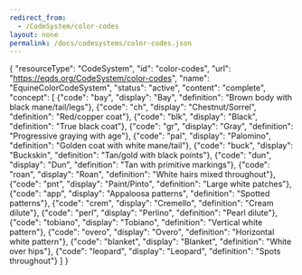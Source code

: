 ```yaml
---
redirect_from:
  - /CodeSystem/color-codes
layout: none
permalink: /docs/codesystems/color-codes.json
---
```

{
  "resourceType": "CodeSystem",
  "id": "color-codes",
  "url": "https://eqds.org/CodeSystem/color-codes",
  "name": "EquineColorCodeSystem",
  "status": "active",
  "content": "complete",
  "concept": [
    {"code": "bay", "display": "Bay", "definition": "Brown body with black mane/tail/legs"},
    {"code": "ch", "display": "Chestnut/Sorrel", "definition": "Red/copper coat"},
    {"code": "blk", "display": "Black", "definition": "True black coat"},
    {"code": "gr", "display": "Gray", "definition": "Progressive graying with age"},
    {"code": "pal", "display": "Palomino", "definition": "Golden coat with white mane/tail"},
    {"code": "buck", "display": "Buckskin", "definition": "Tan/gold with black points"},
    {"code": "dun", "display": "Dun", "definition": "Tan with primitive markings"},
    {"code": "roan", "display": "Roan", "definition": "White hairs mixed throughout"},
    {"code": "pnt", "display": "Paint/Pinto", "definition": "Large white patches"},
    {"code": "app", "display": "Appaloosa patterns", "definition": "Spotted patterns"},
    {"code": "crem", "display": "Cremello", "definition": "Cream dilute"},
    {"code": "perl", "display": "Perlino", "definition": "Pearl dilute"},
    {"code": "tobiano", "display": "Tobiano", "definition": "Vertical white pattern"},
    {"code": "overo", "display": "Overo", "definition": "Horizontal white pattern"},
    {"code": "blanket", "display": "Blanket", "definition": "White over hips"},
    {"code": "leopard", "display": "Leopard", "definition": "Spots throughout"}
  ]
}
